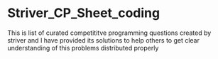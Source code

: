 # Striver_CP_Sheet_coding
This is list of curated competititve programming questions created by striver and I have provided its solutions to help others to get clear understanding of this problems distributed properly
